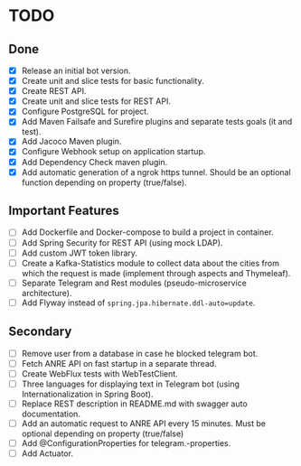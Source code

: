 # TODO

## Done

- [X] Release an initial bot version.
- [X] Create unit and slice tests for basic functionality.
- [X] Create REST API.
- [X] Create unit and slice tests for REST API.
- [X] Configure PostgreSQL for project.
- [X] Add Maven Failsafe and Surefire plugins and separate tests goals (it and test).
- [X] Add Jacoco Maven plugin.
- [X] Configure Webhook setup on application startup.
- [X] Add Dependency Check maven plugin.
- [X] Add automatic generation of a ngrok https tunnel. Should be an optional function depending on property (true/false).

## Important Features

- [ ] Add Dockerfile and Docker-compose to build a project in container.
- [ ] Add Spring Security for REST API (using mock LDAP).
- [ ] Add custom JWT token library.
- [ ] Create a Kafka-Statistics module to collect data about the cities from which the request is made (implement through 
  aspects and Thymeleaf).
- [ ] Separate Telegram and Rest modules (pseudo-microservice architecture).
- [ ] Add Flyway instead of `spring.jpa.hibernate.ddl-auto=update`.

## Secondary

- [ ] Remove user from a database in case he blocked telegram bot.
- [ ] Fetch ANRE API on fast startup in a separate thread.
- [ ] Create WebFlux tests with WebTestClient.
- [ ] Three languages for displaying text in Telegram bot (using Internationalization in Spring Boot).
- [ ] Replace REST description in README.md with swagger auto documentation.
- [ ] Add an automatic request to ANRE API every 15 minutes. Must be optional depending on property (true/false)
- [ ] Add @ConfigurationProperties for telegram.-properties.
- [ ] Add Actuator.